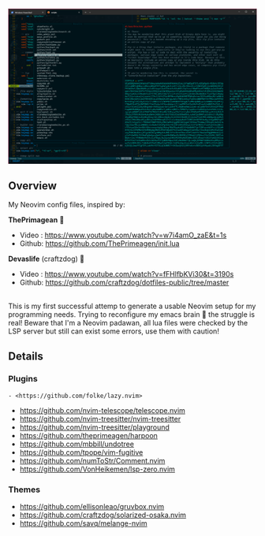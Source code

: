 ![mariogt nvim setup](/media/gtnvim.png "nvim")

## Overview

My Neovim config files, inspired by:

**ThePrimagean** 🍻

- Video : <https://www.youtube.com/watch?v=w7i4amO_zaE&t=1s>
- Github: <https://github.com/ThePrimeagen/init.lua>

**Devaslife** (craftzdog) 🐶

- Video : <https://www.youtube.com/watch?v=fFHlfbKVi30&t=3190s>
- Github: <https://github.com/craftzdog/dotfiles-public/tree/master>

<br>
This is my first successful attemp to generate a usable Neovim setup for my programming needs. Trying to reconfigure my emacs brain 🦬 the struggle is real! Beware that I'm a Neovim padawan, all lua files were checked by the LSP server but still can exist some errors, use them with caution!

## Details

### Plugins

```
- <https://github.com/folke/lazy.nvim>
```

- <https://github.com/nvim-telescope/telescope.nvim>
- <https://github.com/nvim-treesitter/nvim-treesitter>
- <https://github.com/nvim-treesitter/playground>
- <https://github.com/theprimeagen/harpoon>
- <https://github.com/mbbill/undotree>
- <https://github.com/tpope/vim-fugitive>
- <https://github.com/numToStr/Comment.nvim>
- <https://github.com/VonHeikemen/lsp-zero.nvim>

### Themes

- <https://github.com/ellisonleao/gruvbox.nvim>
- <https://github.com/craftzdog/solarized-osaka.nvim>
- <https://github.com/savq/melange-nvim>
